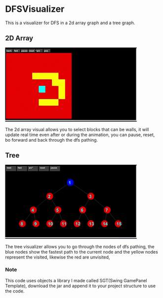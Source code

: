 ﻿# DFSVisualizer
 This is a visualizer for DFS in a 2d array graph and a tree graph. 
## 2D Array
![Demo Animation](gifs/graphgif.gif)

The 2d array visual allows you to select blocks that can be walls, it will update real time even after or during the animation, you can pause, reset, bo forward and back through the dfs pathing.


## Tree
![Demo Animation](gifs/treegif.gif) 

The tree visualizer allows you to go through the nodes of dfs pathing, the blue nodes show the fastest path to the current node and the yellow nodes represent the visited, likewise the red are unvisited,


### Note
This code uses objects a library I made called SGT(Swing GamePanel Template), download the jar and append it to your project structure to use the code.
